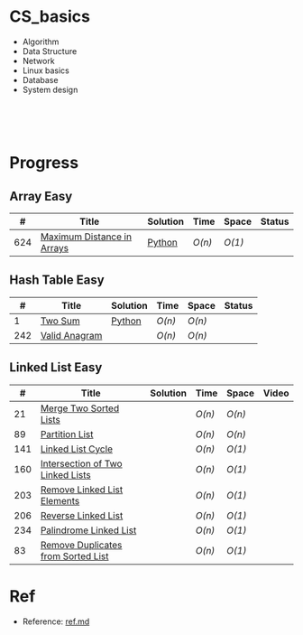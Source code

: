 # CS_basics

- Algorithm 
- Data Structure
- Network
- Linux basics 
- Database 
- System design 


<br><br><br>

# Progress 

## Array Easy
|  #  | Title | Solution | Time | Space | Status|
| --- | ----- | -------- | ---- | ----- | ---- |
|624| [Maximum Distance in Arrays](https://leetcode.com/problems/maximum-distance-in-arrays/description/) | [Python](https://github.com/yennanliu/CS_basics/blob/master/leetcode_python/Array/maximum-distance-in-arrays.py) | _O(n)_| _O(1)_ ||

## Hash Table Easy
|  #  | Title | Solution | Time | Space | Status|
| --- | ----- | -------- | ---- | ----- | ---- |
|1| [Two Sum](https://leetcode.com/problems/two-sum/) | [Python](https://github.com/yennanliu/CS_basics/blob/master/leetcode_python/Hash_table/two-sum.py) | _O(n)_| _O(n)_ ||
|242| [Valid Anagram](https://leetcode.com/problems/valid-anagram/description/) | | _O(n)_| _O(n)_ ||

## Linked List Easy
|  #  | Title | Solution | Time | Space | Video|
| --- | ----- | -------- | ---- | ----- | ---- |
|21|[Merge Two Sorted Lists](https://leetcode.com/problems/merge-two-sorted-lists) |  | _O(n)_| _O(n)_ ||
|89|[Partition List](https://leetcode.com/problems/partition-list/) | | _O(n)_ | _O(n)_ ||
|141|[Linked List Cycle](https://leetcode.com/problems/linked-list-cycle/#/description) | | _O(n)_ | _O(1)_ ||
|160|[Intersection of Two Linked Lists](https://leetcode.com/problems/intersection-of-two-linked-lists) |  | _O(n)_| _O(1)_  ||
|203|[Remove Linked List Elements](https://leetcode.com/problems/remove-linked-list-elements/#/description) |  | _O(n)_| _O(1)_  ||
|206|[Reverse Linked List](https://leetcode.com/problems/reverse-linked-list/#/description) |  | _O(n)_| _O(1)_  || Tutorial](https://www.youtube.com/watch?v=sYcOK51hl-A&t=681s) |
|234|[Palindrome Linked List](https://leetcode.com/problems/palindrome-linked-list/) | | _O(n)_| _O(1)_  ||
|83|[Remove Duplicates from Sorted List](https://leetcode.com/problems/remove-duplicates-from-sorted-list/#/description)| | _O(n)_| _O(1)_  ||





# Ref

* Reference: [ref.md](https://github.com/yennanliu/CS_basics/blob/master/ref.md)






